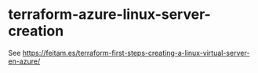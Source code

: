 # terraform-azure-linux-server-creation

See https://feitam.es/terraform-first-steps-creating-a-linux-virtual-server-en-azure/
